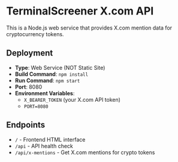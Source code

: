 # TerminalScreener X.com API

This is a Node.js web service that provides X.com mention data for cryptocurrency tokens.

## Deployment

- **Type**: Web Service (NOT Static Site)
- **Build Command**: `npm install`
- **Run Command**: `npm start`
- **Port**: 8080
- **Environment Variables**: 
  - `X_BEARER_TOKEN` (your X.com API token)
  - `PORT=8080`

## Endpoints

- `/` - Frontend HTML interface
- `/api` - API health check
- `/api/x-mentions` - Get X.com mentions for crypto tokens